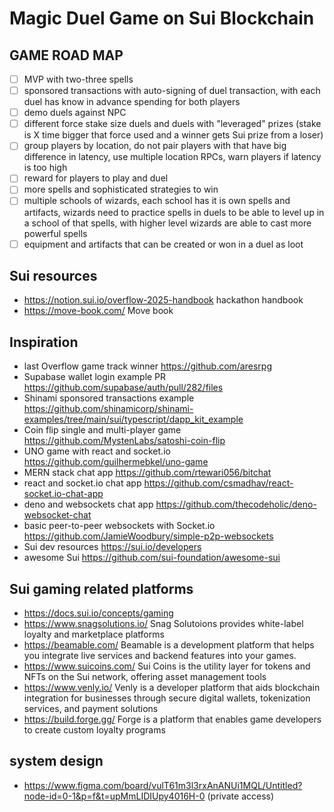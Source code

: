 # Magic Duel Game on Sui Blockchain

## GAME ROAD MAP

- [ ] MVP with two-three spells
- [ ] sponsored transactions with auto-signing of duel transaction, with each duel has know in advance spending for both players
- [ ] demo duels against NPC
- [ ] different force stake size duels and duels with "leveraged" prizes (stake is X time bigger that force used and a winner gets Sui prize from a loser)
- [ ] group players by location, do not pair players with that have big difference in latency, use multiple location RPCs, warn players if latency is too high
- [ ] reward for players to play and duel
- [ ] more spells and sophisticated strategies to win
- [ ] multiple schools of wizards, each school has it is own spells and artifacts, wizards need to practice spells in duels to be able to level up in a school of that spells, with higher level wizards are able to cast more powerful spells
- [ ] equipment and artifacts that can be created or won in a duel as loot

## Sui resources

- https://notion.sui.io/overflow-2025-handbook hackathon handbook
- https://move-book.com/ Move book

## Inspiration

- last Overflow game track winner https://github.com/aresrpg
- Supabase wallet login example PR https://github.com/supabase/auth/pull/282/files
- Shinami sponsored transactions example https://github.com/shinamicorp/shinami-examples/tree/main/sui/typescript/dapp_kit_example
- Coin flip single and multi-player game https://github.com/MystenLabs/satoshi-coin-flip
- UNO game with react and socket.io https://github.com/guilhermebkel/uno-game
- MERN stack chat app https://github.com/rtewari056/bitchat
- react and socket.io chat app https://github.com/csmadhav/react-socket.io-chat-app
- deno and websockets chat app https://github.com/thecodeholic/deno-websocket-chat
- basic peer-to-peer websockets with Socket.io https://github.com/JamieWoodbury/simple-p2p-websockets
- Sui dev resources https://sui.io/developers
- awesome Sui https://github.com/sui-foundation/awesome-sui

## Sui gaming related platforms

- https://docs.sui.io/concepts/gaming
- https://www.snagsolutions.io/ Snag Solutoions provides white-label loyalty and marketplace platforms
- https://beamable.com/ Beamable is a development platform that helps you integrate live services and backend features into your games.
- https://www.suicoins.com/ Sui Coins is the utility layer for tokens and NFTs on the Sui network, offering asset management tools
- https://www.venly.io/ Venly is a developer platform that aids blockchain integration for businesses through secure digital wallets, tokenization services, and payment solutions
- https://build.forge.gg/ Forge is a platform that enables game developers to create custom loyalty programs 

## system design

- https://www.figma.com/board/vulT61m3l3rxAnANUi1MQL/Untitled?node-id=0-1&p=f&t=upMmLIDIUpy4016H-0 (private access)
